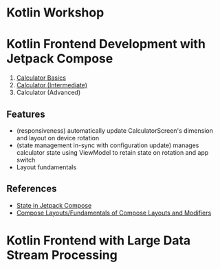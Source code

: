 Kotlin Workshop
==================

# Kotlin Frontend Development with Jetpack Compose

1. [Calculator Basics](https://github.com/SwinAkathon/kotlin-workshop/tree/basic)
2. [Calculator (Intermediate)](calculator)
3. Calculator (Advanced)

## Features
+ (responsiveness) automatically update CalculatorScreen's dimension and layout on device rotation
+ (state management in-sync with configuration update) manages calculator state using ViewModel to retain state on rotation and app switch
+ Layout fundamentals

## References
- [State in Jetpack Compose](https://developer.android.com/codelabs/jetpack-compose-state?continue=https%3A%2F%2Fdeveloper.android.com%2Fcourses%2Fpathways%2Fjetpack-compose-for-android-developers-1%3Fhl%3Den%23codelab-https%3A%2F%2Fdeveloper.android.com%2Fcodelabs%2Fjetpack-compose-state&hl=en#11)
- [Compose Layouts/Fundamentals of Compose Layouts and Modifiers](https://developer.android.com/courses/pathways/jetpack-compose-for-android-developers-2)

# Kotlin Frontend with Large Data Stream Processing

